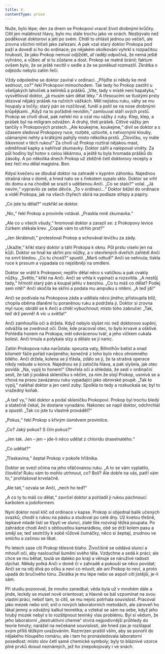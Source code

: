 ```yaml
---
title: X.
contentType: prose
---
```


  

Nuže, bylo lépe; den za dnem se Prokopovi vracel život drobnými krůčky. Cítil jen malátnost hlavy, bylo mu stále trochu jako ve snách. Nezbývalo než poděkovat doktorovi a jeti po svém. Chtěl to ohlásit jednou po večeři, ale zrovna všichni mlčeli jako zařezaní. A pak vzal starý doktor Prokopa pod paží a dovedl si ho do ordinace; po nějakém okolkování vyhrkl s rozpačitou hrubostí, že jako Prokop nemusí odjíždět, ať raději odpočívá, že nemá ještě vyhráno, a vůbec ať si tu zůstane a dost. Prokop se matně bránil; faktum ovšem bylo, že se ještě necítil v sedle a že se poněkud rozmazlil. Zkrátka o odjezdu nebylo zatím řeči.

Vždy odpoledne se doktor zavíral v ordinaci. „Přijďte si někdy ke mně sednout, co?“ řekl Prokopovi mimochodem. Tak tedy ho Prokop zastihl u všelijakých lahviček a kelímků a prášků. „Víte, tady v místě není hapatyka,“ vysvětloval doktor, „já musím sám dělat léky.“ A třesoucími se tlustými prsty dózoval nějaký prášek na ručních vážkách. Měl nejistou ruku, váhy se mu houpaly a točily; starý pán se rozčiloval, funěl a potil se na nose drobnými krůpějkami. „Když na to pořádně nevidím,“ zamlouval stáří svých prstů. Prokop se chvíli díval, pak neřekl nic a vzal mu vážky z ruky. Klep, klep, a prášek byl na miligram odvážen. A druhý, třetí prášek. Citlivé vážky jen tančily v Prokopových prstech. „Ale koukejme, koukejme,“ divil se doktor a s úžasem sledoval Prokopovy ruce, rozbité, uzlovité, s netvornými klouby, ulámanými nehty a krátkými pahýly místo několika prstů. „Človíčku, vy máte šikovnost v těch rukou!“ Za chvíli už Prokop roztíral nějakou mast, odměřoval kapky a nahříval zkumavky. Doktor zářil a nalepoval viněty. Za půl hodiny byl hotov s celou lékárnou, a ještě tu byla hromada prášků do zásoby. A po několika dnech Prokop už zběžně četl doktorovy recepty a bez řečí mu dělal magistra. Bon.

Kdysi kvečeru se dloubal doktor na zahradě v kyprém záhonku. Najednou strašná rána v domě, a hned nato se s řinkotem sypalo sklo. Doktor se vrhl do domu a na chodbě se srazil s uděšenou Anči. „Co se stalo?“ volal. „Já nevím,“ vypravilo ze sebe děvče. „To v ordinaci…“ Doktor běžel do ordinace a viděl Prokopa, jak na všech čtyřech sbírá na podlaze střepy a papíry.

„Co jste tu dělal?“ rozkřikl se doktor.

„Nic,“ řekl Prokop a provinile vstával. „Praskla mně zkumavka.“

„Ale co u všech všudy,“ hromoval doktor a zarazil se: z Prokopovy levice čúrkem stékala krev. „Copak vám to utrhlo prst?“

„Jen škrábnutí,“ protestoval Prokop a schovával levičku za zády.

„Ukažte,“ křikl starý doktor a táhl Prokopa k oknu. Půl prstu viselo jen na kůži. Doktor se hnal ke skříni pro nůžky, a v otevřených dveřích zahlédl Anči na smrt bledou. „Co tu chceš?“ spustil. „Marš odtud!“ Anči se nehnula; tiskla ruce k prsoum a vypadala co nejslibněji na omdlení.

Doktor se vrátil k Prokopovi; nejdřív dělal něco s vatičkou a pak cvakly nůžky. „Světlo,“ křikl na Anči. Anči se vrhla k vypínači a rozsvítila. „A nestůj tady,“ hřmotil starý pán a koupal jehlu v benzinu. „Co tu máš co dělat? Podej sem nitě!“ Anči skočila ke skříni a podala mu ampulku s nitěmi. „A teď jdi!“

Anči se podívala na Prokopova záda a udělala něco jiného; přistoupila blíž, chopila oběma dlaněmi tu poraněnou ruku a podržela ji. Doktor si zrovna myl ruce; obrátil se k Anči a chtěl vybuchnout; místo toho zabručel: „Tak, teď drž pevně! A víc u světla!“

Anči zamhouřila oči a držela. Když nebylo slyšet nic než doktorovo supění, odvážila se zvednout oči. Dole, kde pracoval otec, to bylo krvavé a ošklivé. Pohlédla honem na Prokopa; měl odvrácenou tvář, a jeho víčkem cukala bolest. Anči trnula a polykala slzy a dělalo se jí nanic.

Zatím Prokopova ruka narůstala: spousta vaty, Billrothův batist a snad kilometr fáče pořád navíjeného; konečně z toho bylo něco ohromného bílého. Anči držela, kolena se jí třásla, zdálo se jí, že ta strašná operace nikdy nebude u konce. Najednou se jí zatočila hlava, a pak slyšela, jak otec povídá: „Na, vypij to honem!“ Otevřela oči a shledala, že sedí v ordinační sesli, že tati jí podává skleničku s něčím, za ním že stojí Prokop, usmívá se a chová na prsou zavázanou ruku vypadající jako obrovské poupě. „Tak to vypij,“ naléhal doktor a jen cenil zuby. Spolkla to tedy a rozkuckala se; byl to vražedný koňak.

„A teď vy,“ řekl doktor a podal skleničku Prokopovi. Prokop byl trochu bledý a statečně čekal, že dostane vynadáno. Nakonec se napil doktor, odchrchlal a spustil: „Tak co jste tu vlastně prováděl?“

„Pokus,“ řekl Prokop s křivým úsměvem provinilce.

„Co? Jaký pokus? S čím pokus?“

„Jen tak. Jen – jen – jde-li něco udělat z chloridu draselnatého.“

„Co udělat?“

„Třaskavina,“ šeptal Prokop v pokoře hříšníka.

Doktor se svezl očima na jeho ofáčovanou ruku. „A to se vám vyplatilo, člověče! Ruku vám to mohlo utrhnout, co? Bolí? Ale dobře na vás, patří vám to,“ prohlašoval krvelačně.

„Ale tati,“ ozvala se Anči, „nech ho teď!“

„A co ty tu máš co dělat,“ zavrčel doktor a pohladil ji rukou páchnoucí karbolem a jodoformem.

Nyní doktor nosil klíč od ordinace v kapse. Prokop si objednal balík učených svazků, chodil s rukou na pásku a studoval po celé dny. Už kvetou třešně, lepkavé mladé listí se třpytí ve slunci, zlaté lilie rozvírají těžká poupata. Po zahrádce chodí Anči s obtloustlou kamarádkou, obě se drží kolem pasu a smějí se; teď sestrčily k sobě růžové čumáčky, něco si šeptají, zrudnou ve smíchu a začnou se líbat.

Po letech zase cítí Prokop tělesné blaho. Živočišně se oddává slunci a mhouří oči, aby naslouchal šumění svého těla. Vzdychne a sedá k práci; ale chce se mu běhat, toulá se daleko po kraji a věnuje se náruživé radosti dýchat. Někdy potká Anči v domě či v zahradě a pokouší se něco povídat; Anči se na něj dívá po očku a neví co mluvit; ale ani Prokop to neví, a proto upadá do bručivého tónu. Zkrátka je mu lépe nebo se aspoň cítí jistější, je-li sám.

Při studiu pozoroval, že mnoho zanedbal; věda byla už v mnohém dále a jinde, leckdy se musel nově orientovat; a hlavně se bál vzpomínat na svou vlastní práci, neboť tam, to cítil, se mu nejvíc potrhala souvislost. Pracoval jako mezek nebo snil; snil o nových laboratorních metodách, ale zároveň ho lákal jemný a odvážný kalkul teoretika; a vztekal se sám na sebe, když jeho hrubý mozek nebyl s to rozštípnout teninký vlas problému. Byl si vědom, že jeho laboratorní „destruktivní chemie“ otvírá nejpodivnější průhledy do teorie hmoty; narážel na nečekané souvislosti, ale hned zas je rozšlapal svým příliš těžkým uvažováním. Rozmrzen praštil vším, aby se ponořil do nějakého hloupého románu; ale i tam ho pronásledovala laboratorní posedlost: místo slov četl samé chemické symboly; byly to bláznivé vzorce plné prvků dosud neznámých, jež ho znepokojovaly i ve snách.
